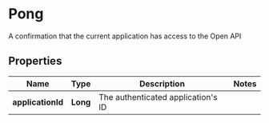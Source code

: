 

# Pong

A confirmation that the current application has access to the Open API

## Properties

Name | Type | Description | Notes
------------ | ------------- | ------------- | -------------
**applicationId** | **Long** | The authenticated application&#39;s ID | 



